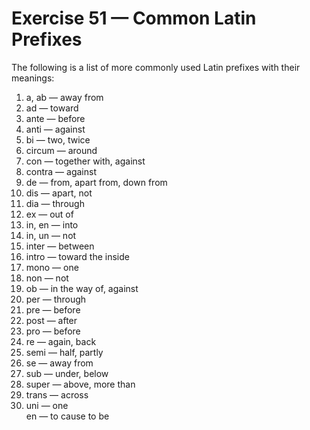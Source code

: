 # Exercise 51 — Common Latin Prefixes

The following is a list of more commonly used Latin prefixes with their meanings:

1. a, ab — away from  
2. ad — toward  
3. ante — before  
4. anti — against  
5. bi — two, twice  
6. circum — around  
7. con — together with, against  
8. contra — against  
9. de — from, apart from, down from  
10. dis — apart, not  
11. dia — through  
12. ex — out of  
13. in, en — into  
14. in, un — not  
15. inter — between  
16. intro — toward the inside  
17. mono — one  
18. non — not  
19. ob — in the way of, against  
20. per — through  
21. pre — before  
22. post — after  
23. pro — before  
24. re — again, back  
25. semi — half, partly  
26. se — away from  
27. sub — under, below  
28. super — above, more than  
29. trans — across  
30. uni — one  
en — to cause to be
